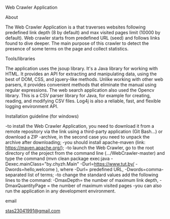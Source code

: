 Web Crawler Application

About

The Web Crawler Application is a that traverses websites following predefined link depth (8 by default) and max visited pages limit (10000 by default). Web crawler starts from predefined URL (seed) and follows links found to dive deeper. The main purpose of this crawler to detect the presence of some terms on the page and collect statistics.

Tools/libraries

The application uses the jsoup library. It's a Java library for working with HTML. It provides an API for extracting and manipulating data, using the best of DOM, CSS, and jquery-like methods. Unlike working with other web parsers, it provides convenient methods that eliminate the manual using regular expressions. The web search application also used the Opencv library. This is a CSV parser library for Java, for example for creating, reading, and modifying CSV files. Log4j is also a reliable, fast, and flexible logging environment API.

Installation guideline (for windows)

-to install the Web Crawler Application, you need to download it from a remote repository via the link using a third-party application (Git Bash...) or download a ZIP
-archive, in the second case you need to unpack the archive after downloading; -you should install apache-maven (link: https://maven.apache.org/);
-to launch the Web Crawler, go to the root directory of the project from the command line (.../WebCrawler-master) and type the command (mvn clean package exec:java -Dexec.mainClass="by.chyzh.Main" -Durl=https://www.tut.by/ -Dwords=hello,welcome ), where -Durl= predefined URL, -Dwords=comma-separated list of terms;
-to change the standard values add the following lines to the command: 
-DmaxDepth= the number of maximum link depth,
-DmaxQuantityPage = the number of maximum visited pages
 -you can also run the application in any development environment.

email

stas23041991@gmail.com
